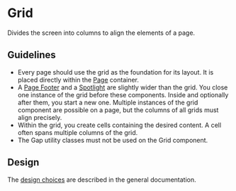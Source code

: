 <!-- @license CC0-1.0 -->

# Grid

Divides the screen into columns to align the elements of a page.

## Guidelines

- Every page should use the grid as the foundation for its layout.
  It is placed directly within the [Page](/docs/components-containers-page--docs) container.
- A [Page Footer](/docs/components-containers-page-footer--docs) and a [Spotlight](/docs/components-containers-spotlight--docs) are slightly wider than the grid.
  You close one instance of the grid before these components.
  Inside and optionally after them, you start a new one.
  Multiple instances of the grid component are possible on a page, but the columns of all grids must align precisely.
- Within the grid, you create cells containing the desired content.
  A cell often spans multiple columns of the grid.
- The Gap utility classes must not be used on the Grid component.

## Design

The [design choices](/docs/brand-design-tokens-grid--docs) are described in the general documentation.

